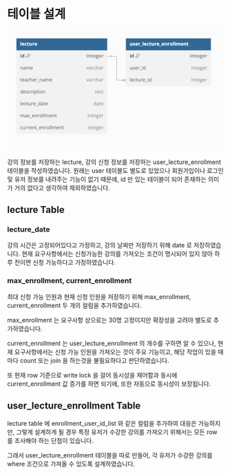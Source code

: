 # 테이블 설계
![img_1.png](img_1.png)

강의 정보를 저장하는 lecture, 강의 신청 정보를 저장하는 user_lecture_enrollment 테이블을 작성하였습니다. 원래는 user 테이블도 별도로 있었으나 회원가입이나 로그인 및 유저 정보를 내려주는 기능이 없기 때문에, id 만 있는 테이블이 되어 존재하는 의미가 거의 없다고 생각하여 제외하였습니다.

## lecture Table 
### lecture_date
강의 시간은 고정되어있다고 가정하고, 강의 날짜만 저장하기 위해 date 로 저장하였습니다. 현재 요구사항에서는 신청가능한 강의를 가져오는 조건이 명시되어 있지 않아 하루 전이면 신청 가능하다고 가정하였습니다.

### max_enrollment, current_enrollment
최대 신청 가능 인원과 현재 신청 인원을 저장하기 위해 max_enrollment, current_enrollment 두 개의 컬럼을 추가하였습니다.

max_enrollment 는 요구사항 상으로는 30명 고정이지만 확장성을 고려야 별도로 추가하였습니다.

current_enrollment 는 user_lecture_enrollment 의 개수를 구하면 알 수 있으나, 현재 요구사항에서는 신청 가능 인원을 가져오는 것이 주요 기능이고, 해당 작업이 있을 때 마다 count 또는 join 을 하는것을 불필요하다고 판단하였습니다.

또 현재 row 기준으로 write lock 을 걸어 동시성을 제어함과 동시에 current_enrollment 값 증가를 하면 되기에, 또한 자동으로 동시성이 보장됩니다.


## user_lecture_enrollment Table
lecture table 에 enrollment_user_id_list 와 같은 컬럼을 추가하여 대응은 가능하지만, 그렇게 설계하게 될 경우 특정 유저가 수강한 강의를 가져오기 위해서는 모든 row 를 조사해야 하는 단점이 있습니다.

그래서 user_lecture_enrollment 테이블을 따로 만들어, 각 유저가 수강한 강의를 where 조건으로 가져올 수 있도록 설계하였습니다.

